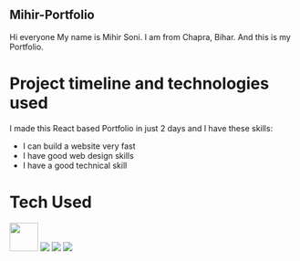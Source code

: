 ## Mihir-Portfolio
Hi everyone My name is Mihir Soni.
I am from Chapra, Bihar.
And this is my Portfolio.

# Project timeline and technologies used
I made this React based Portfolio in just 2 days
and I have these skills:
<ul>
  <li>I can build a website very fast</li>
  <li>I have good web design skills</li>
  <li>I have a good technical skill</li>
</ul>

# Tech Used
<img width=50px src='https://cdn1.iconfinder.com/data/icons/programing-development-8/24/react_logo-512.png'/>
<img src='https://upload.wikimedia.org/wikipedia/commons/6/6a/JavaScript-logo.png'/>
<img src='https://static.vecteezy.com/system/resources/previews/012/697/299/original/stylized-3d-html-logo-design-free-png.png'/>
<img src='https://encrypted-tbn0.gstatic.com/images?q=tbn:ANd9GcR_hJvFrNrGNfNkD4RNZEMdSiIgCnA2mPW4WQ&usqp=CAU'/>
